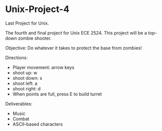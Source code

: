 # Unix-Project-4
Last Project for Unix.

The fourth and final project for Unix ECE 2524. 
This project will be a top-down zombie shooter. 

Objective: Do whatever it takes to protect the base from zombies!

Directions: 

- Player movement: arrow keys
- shoot up: w
- shoot down: s
- shoot left: a
- shoot right: d
- When points are full, press E to build turret



Deliverables:

- Music
- Combat
- ASCII-based characters


